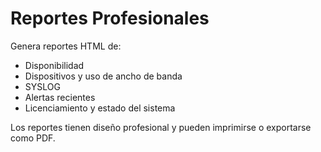 # Reportes Profesionales

Genera reportes HTML de:

- Disponibilidad
- Dispositivos y uso de ancho de banda
- SYSLOG
- Alertas recientes
- Licenciamiento y estado del sistema

Los reportes tienen diseño profesional y pueden imprimirse o exportarse como PDF.
